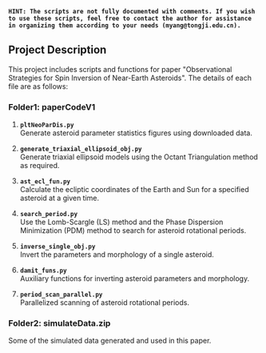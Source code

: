 
**`HINT: The scripts are not fully documented with comments. If you wish to use these scripts, feel free to contact the author for assistance in organizing them according to your needs (myang@tongji.edu.cn).`**

## **Project Description**

This project includes scripts and functions for paper "Observational Strategies for Spin Inversion of Near-Earth Asteroids". The details of each file are as follows:

### Folder1: paperCodeV1
1. **`pltNeoParDis.py`**  
   Generate asteroid parameter statistics figures using downloaded data.

2. **`generate_triaxial_ellipsoid_obj.py`**  
   Generate triaxial ellipsoid models using the Octant Triangulation method as required.

3. **`ast_ecl_fun.py`**  
   Calculate the ecliptic coordinates of the Earth and Sun for a specified asteroid at a given time.

4. **`search_period.py`**  
   Use the Lomb-Scargle (LS) method and the Phase Dispersion Minimization (PDM) method to search for asteroid rotational periods.

5. **`inverse_single_obj.py`**  
   Invert the parameters and morphology of a single asteroid.

6. **`damit_funs.py`**  
   Auxiliary functions for inverting asteroid parameters and morphology.

7. **`period_scan_parallel.py`**  
   Parallelized scanning of asteroid rotational periods.

### Folder2: simulateData.zip 

Some of the simulated data generated and used in this paper.
